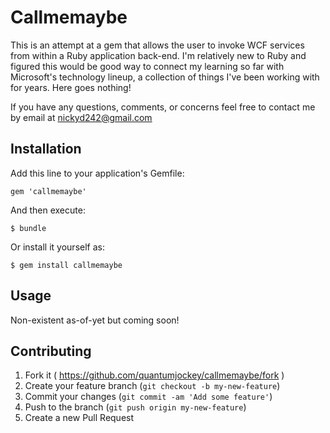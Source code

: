 # Callmemaybe

This is an attempt at a gem that allows the user to invoke WCF services from within a Ruby application back-end. I'm relatively new to Ruby and figured this would be good way to connect my learning so far with Microsoft's technology lineup, a collection of things I've been working with for years. Here goes nothing!

If you have any questions, comments, or concerns feel free to contact me by email at nickyd242@gmail.com

## Installation

Add this line to your application's Gemfile:

    gem 'callmemaybe'

And then execute:

    $ bundle

Or install it yourself as:

    $ gem install callmemaybe

## Usage

Non-existent as-of-yet but coming soon!

## Contributing

1. Fork it ( https://github.com/quantumjockey/callmemaybe/fork )
2. Create your feature branch (`git checkout -b my-new-feature`)
3. Commit your changes (`git commit -am 'Add some feature'`)
4. Push to the branch (`git push origin my-new-feature`)
5. Create a new Pull Request
